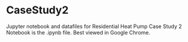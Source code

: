 # CaseStudy2
Jupyter notebook and datafiles for Residential Heat Pump Case Study 2
Notebook is the .ipynb file. Best viewed in Google Chrome.
